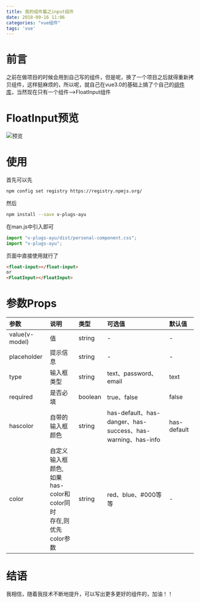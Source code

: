```yaml
---
title: 我的组件篇之input组件
date: 2018-09-16 11:06
categories: "vue组件"
tags: 'vue'
---
```

# 前言
之前在做项目的时候会用到自己写的组件，但是呢，换了一个项目之后就得重新拷贝组件，这样挺麻烦的，所以呢，就自己在vue3.0的基础上搞了个自己的<a href="https://github.com/YuAngBoy/v-plugs-ayu/tree/dev" target="_blank">组件库</a>，当然现在只有一个组件-->FloatInput组件
<!-- more -->
# FloatInput预览
![预览](/images/myplug-floatinput.gif)
# 使用
首先可以先
``` bash
npm config set registry https://registry.npmjs.org/
```
然后
``` bash
npm install --save v-plugs-ayu
```
在man.js中引入即可
``` javascript
import "v-plugs-ayu/dist/personal-component.css";
import "v-plugs-ayu";
```
页面中直接使用就行了
``` html
<float-input></float-input>
or
<FloatInput></FloatInput>
```
# 参数Props
参数|说明|类型|可选值|默认值
:---|:---|:---|:---|:---
value(v-model)|值|string|-|-
placeholder|提示信息|string|-|-
type|输入框类型|string|text、password、email|text
required|是否必填|boolean|true、false|false
hascolor|自带的输入框颜色|string|has-default、has-danger、has-success、has-warning、has-info|has-default
color|自定义输入框颜色,<br>如果has-color和color同时<br>存在,则优先color参数|string|red、blue、#000等等|-
# 结语
我相信，随着我技术不断地提升，可以写出更多更好的组件的，加油！！
